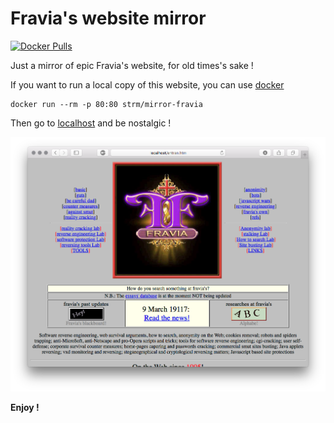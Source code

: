 # Fravia's website mirror
[![Docker Pulls](https://img.shields.io/docker/pulls/strm/mirror-fravia.svg?style=plastic)](https://hub.docker.com/r/strm/mirror-fravia/)

Just a mirror of epic Fravia's website, for old times's sake ! 

If you want to run a local copy of this website, you can use [docker](https://docker.com)

```
docker run --rm -p 80:80 strm/mirror-fravia
```

Then go to [localhost](http://localhost) and be nostalgic !

![print](print.png)

**Enjoy !**

